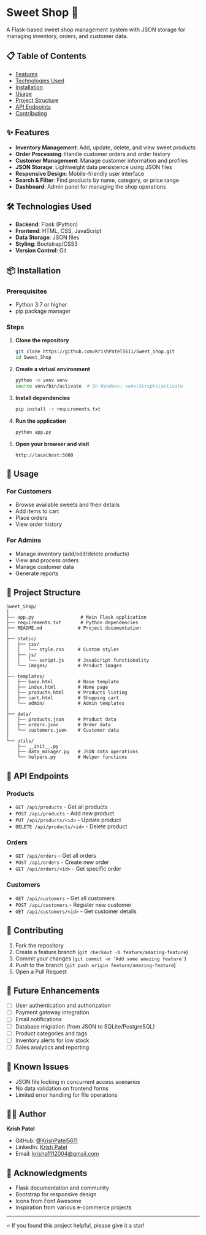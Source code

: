 # Sweet Shop 🍬

A Flask-based sweet shop management system with JSON storage for managing inventory, orders, and customer data.

## 📋 Table of Contents
- [Features](#features)
- [Technologies Used](#technologies-used)
- [Installation](#installation)
- [Usage](#usage)
- [Project Structure](#project-structure)
- [API Endpoints](#api-endpoints)
- [Contributing](#contributing)

## ✨ Features

- **Inventory Management**: Add, update, delete, and view sweet products
- **Order Processing**: Handle customer orders and order history
- **Customer Management**: Manage customer information and profiles
- **JSON Storage**: Lightweight data persistence using JSON files
- **Responsive Design**: Mobile-friendly user interface
- **Search & Filter**: Find products by name, category, or price range
- **Dashboard**: Admin panel for managing the shop operations

## 🛠️ Technologies Used

- **Backend**: Flask (Python)
- **Frontend**: HTML, CSS, JavaScript
- **Data Storage**: JSON files
- **Styling**: Bootstrap/CSS3
- **Version Control**: Git

## 📦 Installation

### Prerequisites
- Python 3.7 or higher
- pip package manager

### Steps

1. **Clone the repository**
   ```bash
   git clone https://github.com/KrishPatel5611/Sweet_Shop.git
   cd Sweet_Shop
   ```

2. **Create a virtual environment**
   ```bash
   python -m venv venv
   source venv/bin/activate  # On Windows: venv\Scripts\activate
   ```

3. **Install dependencies**
   ```bash
   pip install -r requirements.txt
   ```

4. **Run the application**
   ```bash
   python app.py
   ```

5. **Open your browser and visit**
   ```
   http://localhost:5000
   ```

## 🚀 Usage

### For Customers
- Browse available sweets and their details
- Add items to cart
- Place orders
- View order history

### For Admins
- Manage inventory (add/edit/delete products)
- View and process orders
- Manage customer data
- Generate reports

## 📁 Project Structure

```
Sweet_Shop/
│
├── app.py                 # Main Flask application
├── requirements.txt       # Python dependencies
├── README.md             # Project documentation
│
├── static/
│   ├── css/
│   │   └── style.css     # Custom styles
│   ├── js/
│   │   └── script.js     # JavaScript functionality
│   └── images/           # Product images
│
├── templates/
│   ├── base.html         # Base template
│   ├── index.html        # Home page
│   ├── products.html     # Products listing
│   ├── cart.html         # Shopping cart
│   └── admin/            # Admin templates
│
├── data/
│   ├── products.json     # Product data
│   ├── orders.json       # Order data
│   └── customers.json    # Customer data
│
└── utils/
    ├── __init__.py
    ├── data_manager.py   # JSON data operations
    └── helpers.py        # Helper functions
```

## 🔗 API Endpoints

### Products
- `GET /api/products` - Get all products
- `POST /api/products` - Add new product
- `PUT /api/products/<id>` - Update product
- `DELETE /api/products/<id>` - Delete product

### Orders
- `GET /api/orders` - Get all orders
- `POST /api/orders` - Create new order
- `GET /api/orders/<id>` - Get specific order

### Customers
- `GET /api/customers` - Get all customers
- `POST /api/customers` - Register new customer
- `GET /api/customers/<id>` - Get customer details

## 🤝 Contributing

1. Fork the repository
2. Create a feature branch (`git checkout -b feature/amazing-feature`)
3. Commit your changes (`git commit -m 'Add some amazing feature'`)
4. Push to the branch (`git push origin feature/amazing-feature`)
5. Open a Pull Request

## 📝 Future Enhancements

- [ ] User authentication and authorization
- [ ] Payment gateway integration
- [ ] Email notifications
- [ ] Database migration (from JSON to SQLite/PostgreSQL)
- [ ] Product categories and tags
- [ ] Inventory alerts for low stock
- [ ] Sales analytics and reporting

## 🐛 Known Issues

- JSON file locking in concurrent access scenarios
- No data validation on frontend forms
- Limited error handling for file operations

## 👨‍💻 Author

**Krish Patel**
- GitHub: [@KrishPatel5611](https://github.com/KrishPatel5611)
- LinkedIn: [Krish Patel](https://www.linkedin.com/in/krish-patel-9a2b662b3?utm_source=share&utm_campaign=share_via&utm_content=profile&utm_medium=ios_app)
- Email: krishp1112004@gmail.com

## 🙏 Acknowledgments

- Flask documentation and community
- Bootstrap for responsive design
- Icons from Font Awesome
- Inspiration from various e-commerce projects

---

⭐ If you found this project helpful, please give it a star!